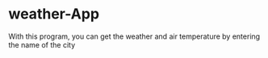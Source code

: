 # weather-App
With this program, you can get the weather and air temperature by entering the name of the city
